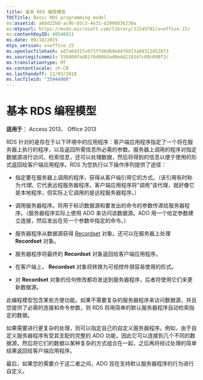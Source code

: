 ```yaml
---
title: 基本 RDS 编程模型
TOCTitle: Basic RDS programming model
ms:assetid: a8dd22b0-ac9b-b5c3-4e31-d2990d36230a
ms:mtpsurl: https://msdn.microsoft.com/library/JJ249781(v=office.15)
ms:contentKeyID: 48546911
ms.date: 09/18/2015
mtps_version: v=office.15
ms.openlocfilehash: ad7a6d31fa973ffd8d04b4478d73a88312d52073
ms.sourcegitcommit: 558d09fad81f8d80b5ad0edd21934fc09c098f2c
ms.translationtype: MT
ms.contentlocale: zh-CN
ms.lasthandoff: 11/03/2018
ms.locfileid: "25944808"
---
```

# <a name="basic-rds-programming-model"></a>基本 RDS 编程模型

**适用于**： Access 2013、 Office 2013

RDS 针对的是存在于以下环境中的应用程序：客户端应用程序指定了一个将在服务器上执行的程序，以及返回所需信息所必需的参数。服务器上调用的程序对指定数据源进行访问，检索信息，还可以处理数据，然后将得到的信息以便于使用的形式返回给客户端应用程序。RDS 为您执行以下操作序列提供了途径：

- 指定要在服务器上调用的程序，获得从客户端引用它的方式。（该引用有时称为*代理*。它代表远程服务器程序。客户端应用程序将“调用”该代理，就好像它是本地程序，但实际上它调用的是远程服务器程序。）

- 调用服务器程序。将用于标识数据源和要发出的命令的参数传递给服务器程序。（服务器程序实际上使用 ADO 来访问该数据源。ADO 用一个给定参数建立连接，然后发出在另一个参数中指定的命令。）

- 服务器程序从数据源获得 [Recordset](recordset-object-ado.md) 对象。还可以在服务器上处理 **Recordset** 对象。

- 服务器程序将最终的 **Recordset** 对象返回给客户端应用程序。

- 在客户端上， **Recordset** 对象将转换为可视控件很容易使用的形式。

- 对 **Recordset** 对象的任何修改都将发送到服务器程序，后者将使用它们来更新数据源。

此编程模型包含某些方便功能。如果不需要复杂的服务器程序来访问数据源，并且您提供了必需的连接和命令参数，则 RDS 将用简单的默认服务器程序自动检索指定的数据。

如果需要进行更复杂的处理，则可以指定自己的自定义服务器程序。例如，由于自定义服务器程序有受其支配的完整的 ADO 功能，因此它可以连接到几个不同的数据源，然后将它们的数据以某种复杂的方式组合在一起，之后再将经过处理的简单结果返回给客户端应用程序。

最后，如果您的需要介于这二者之间，ADO 现在支持默认服务器程序的行为进行自定义。

